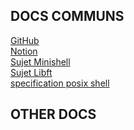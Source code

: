 ## DOCS COMMUNS
[GitHub](https://github.com/NicolasReaItalo/minishell) \
[Notion](https://www.notion.so/PROJET-MINISHELL-57d1de52fd894b7dac55ee14dd077f4b) \
[Sujet Minishell](https://cdn.intra.42.fr/pdf/pdf/117082/en.subject.pdf) \
[Sujet Libft](https://cdn.intra.42.fr/pdf/pdf/124387/en.subject.pdf)\
[specification posix shell](https://pubs.opengroup.org/onlinepubs/009695399/utilities/xcu_chap02.html#tag_02_05_03)

## OTHER DOCS
